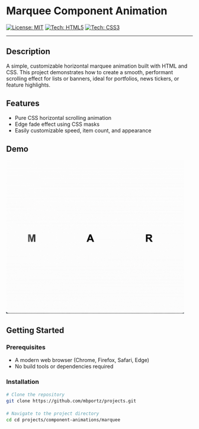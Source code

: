 # Marquee Component Animation

[![License: MIT](https://img.shields.io/badge/License-MIT-green.svg)](https://opensource.org/licenses/MIT)
[![Tech: HTML5](https://img.shields.io/badge/HTML5-E34F26?style=for-the-badge&logo=html5&logoColor=white)]()
[![Tech: CSS3](https://img.shields.io/badge/CSS3-1572B6?style=for-the-badge&logo=css3&logoColor=white)]()

---

## Description

A simple, customizable horizontal marquee animation built with HTML and CSS. This project demonstrates how to create a smooth, performant scrolling effect for lists or banners, ideal for portfolios, news tickers, or feature highlights.

## Features

- Pure CSS horizontal scrolling animation
- Edge fade effect using CSS masks
- Easily customizable speed, item count, and appearance

## Demo

![Marquee Demo](assets/marquee.gif)
<!-- Or link to a live demo if available -->

## Getting Started

### Prerequisites

- A modern web browser (Chrome, Firefox, Safari, Edge)
- No build tools or dependencies required

### Installation

```bash
# Clone the repository
git clone https://github.com/mbportz/projects.git

# Navigate to the project directory
cd cd projects/component-animations/marquee